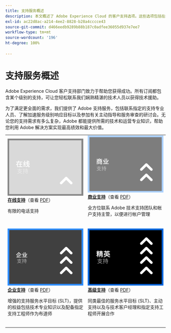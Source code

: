 ```yaml
---
title: 支持服务概述
description: 本文概述了 Adobe Experience Cloud 的客户支持选项。这些选项包括在线、商业、企业和高级。
exl-id: ac22d8ac-a214-4ee2-8828-b28a4cccce43
source-git-commit: d466eedb9289b88b187c0adfee36055d937e7ee7
workflow-type: tm+mt
source-wordcount: '196'
ht-degree: 100%

---
```


# 支持服务概述

Adobe Experience Cloud 客户支持部门致力于帮助您获得成功。所有订阅都包含某个级别的支持，可让您轻松联系我们娴熟精湛的技术人员以获得技术援助。

为了满足更全面的需求，我们提供了 Adobe 支持服务，包括联系指定的支持专业人员、了解加速服务级别响应目标以及参加有关主动指导和服务审查的研讨会。无论您的支持需求有多么复杂，Adobe 都能提供所需的技术和运营专业知识，帮助您利用 Adobe 解决方案实现最高绩效和最大价值。

<table style="table-layout:fixed">
<tr>
  <td>
    <a href="online.md">
    <img alt="在线" src="assets/OnlineSupportThumbnail.png"/>
    </a>
    <div>
    <a href="online.md"><strong>在线支持</strong></a>（查看 <a href="assets/OnlineSupportDatasheet.pdf" target="_blank">PDF</a>）
    </div>
    <p>有限的电话支持</p>
    <br>
  </td>
  <td>
    <a href="business.md">
      <img alt="商业" src="assets/BusinessSupportThumbnail.png">
    </a>
    <div>
    <a href="business.md"><strong>商业支持</strong></a>（查看 <a href="assets/BusinessSupportDatasheet.pdf" target="_blank">PDF</a>）
    </div>
    <p>全方位联系 Adobe 技术支持团队和帐户支持主管，以便进行帐户管理</p>
    <br>
  </td>
</tr>
<tr>
  <td>
    <a href="enterprise.md">
    <img alt="企业" src="assets/EnterpriseSupportThumbnail.png"/>
    </a>
    <div>
    <a href="enterprise.md"><strong>企业支持</strong></a>（查看 <a href="assets/EnterpriseSupportDatasheet.pdf" target="_blank">PDF</a>）
    </div>
    <p>增强的支持服务水平目标 (SLT)，提供的权益包括技术专业知识以及配备指定支持工程师作为布道师</p>
    <br>
  </td>
  <td>
    <a href="elite.md">
      <img alt="高级" src="assets/EliteSupportThumbnail.png">
    </a>
    <div>
    <a href="elite.md"><strong>高级支持</strong></a>（查看 <a href="assets/EliteSupportDatasheet.pdf" target="_blank">PDF</a>）
    </div>
    <p>同类最佳的服务水平目标 (SLT)、主动支持以及与技术客户经理和指定支持工程师开展合作</p>
    <br>
  </td>
</tr>
</table>

